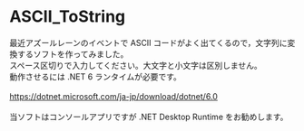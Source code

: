 # ASCII_ToString
最近アズールレーンのイベントで ASCII コードがよく出てくるので，文字列に変換するソフトを作ってみました。<br>
スペース区切りで入力してください。大文字と小文字は区別しません。<br>
動作させるには .NET 6 ランタイムが必要です。<br>
<br>
https://dotnet.microsoft.com/ja-jp/download/dotnet/6.0<br>
<br>
当ソフトはコンソールアプリですが .NET Desktop Runtime をお勧めします。
